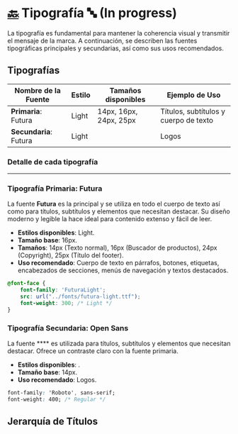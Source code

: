 # [🔙](../README.md) Tipografía 🔤 (In progress)

La tipografía es fundamental para mantener la coherencia visual y transmitir el mensaje de la marca. A continuación, se describen las fuentes tipográficas principales y secundarias, así como sus usos recomendados.

## Tipografías

| Nombre de la Fuente      | Estilo                 | Tamaños disponibles        | Ejemplo de Uso                       |
|--------------------------|------------------------|----------------------------|--------------------------------------|
| **Primaria**: Futura     | Light                  | 14px, 16px, 24px, 25px     | Títulos, subtítulos y cuerpo de texto|
| **Secundaria**: Futura   | Light                  |                            | Logos                                |

### Detalle de cada tipografía

---

### Tipografía Primaria: Futura

La fuente **Futura** es la principal y se utiliza en todo el cuerpo de texto así como para títulos, subtítulos y elementos que necesitan destacar. Su diseño moderno y legible la hace ideal para contenido extenso y fácil de leer.

- **Estilos disponibles**: Light.
- **Tamaño base**: 16px.
- **Tamaños**: 14px (Texto normal), 16px (Buscador de productos), 24px (Copyright), 25px (Título del footer).
- **Uso recomendado**: Cuerpo de texto en párrafos, botones, etiquetas, encabezados de secciones, menús de navegación y textos destacados.

```css
@font-face {
    font-family: 'FuturaLight';
    src: url("../fonts/futura-light.ttf");
    font-weight: 300; /* Light */
}
```

### Tipografía Secundaria: Open Sans

La fuente **** es utilizada para títulos, subtítulos y elementos que necesitan destacar. Ofrece un contraste claro con la fuente primaria.

- **Estilos disponibles**: .
- **Tamaño base**: 14px.
- **Uso recomendado**: Logos.

```css
font-family: 'Roboto', sans-serif;
font-weight: 400; /* Regular */
```

## Jerarquía de Títulos

